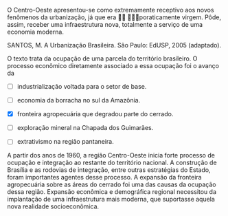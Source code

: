 

O Centro-Oeste apresentou-se como extremamente receptivo aos novos fenômenos da urbanização, já que era  poraticamente virgem. Pôde, assim, receber uma infraestrutura nova, totalmente a serviço de uma economia moderna.

SANTOS, M. A Urbanização Brasileira. São Paulo: EdUSP, 2005 (adaptado).

O texto trata da ocupação de uma parcela do território brasileiro. O processo econômico diretamente associado a essa ocupação foi o avanço da



- [ ] industrialização voltada para o setor de base.
- [ ] economia da borracha no sul da Amazônia.
- [x] fronteira agropecuária que degradou parte do cerrado.
- [ ] exploração mineral na Chapada dos Guimarães.
- [ ] extrativismo na região pantaneira.


A partir dos anos de 1960, a região Centro-Oeste inicia forte processo de ocupação e integração ao restante do território nacional. A construção de Brasília e as rodovias de integração, entre outras estratégias do Estado, foram importantes agentes desse processo. A expansão da fronteira agropecuária sobre as áreas do cerrado foi uma das causas da ocupação dessa região. Expansão econômica e demográfica regional necessitou da implantação de uma infraestrutura mais moderna, que suportasse aquela nova realidade socioeconômica.
